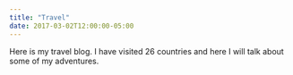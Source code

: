```yaml
---
title: "Travel"
date: 2017-03-02T12:00:00-05:00
---
```

Here is my travel blog. I have visited 26 countries and here I will talk about some of my adventures.